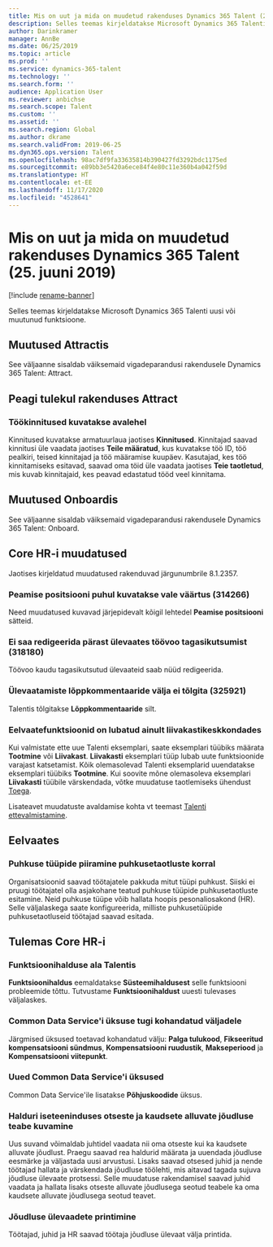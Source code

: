 ```yaml
---
title: Mis on uut ja mida on muudetud rakenduses Dynamics 365 Talent (25. juuni 2019)
description: Selles teemas kirjeldatakse Microsoft Dynamics 365 Talenti uusi või muutunud funktsioone.
author: Darinkramer
manager: AnnBe
ms.date: 06/25/2019
ms.topic: article
ms.prod: ''
ms.service: dynamics-365-talent
ms.technology: ''
ms.search.form: ''
audience: Application User
ms.reviewer: anbichse
ms.search.scope: Talent
ms.custom: ''
ms.assetid: ''
ms.search.region: Global
ms.author: dkrame
ms.search.validFrom: 2019-06-25
ms.dyn365.ops.version: Talent
ms.openlocfilehash: 98ac7df9fa33635814b390427fd3292bdc1175ed
ms.sourcegitcommit: e89bb3e5420a6ece84f4e80c11e360b4a042f59d
ms.translationtype: HT
ms.contentlocale: et-EE
ms.lasthandoff: 11/17/2020
ms.locfileid: "4528641"
---
```

# <a name="whats-new-or-changed-in-dynamics-365-talent-june-25-2019"></a>Mis on uut ja mida on muudetud rakenduses Dynamics 365 Talent (25. juuni 2019)

[!include [rename-banner](~/includes/cc-data-platform-banner.md)]

Selles teemas kirjeldatakse Microsoft Dynamics 365 Talenti uusi või muutunud funktsioone.

## <a name="changes-in-attract"></a>Muutused Attractis

See väljaanne sisaldab väiksemaid vigadeparandusi rakendusele Dynamics 365 Talent: Attract.

## <a name="coming-soon-in-attract"></a>Peagi tulekul rakenduses Attract

### <a name="job-approvals-appear-on-the-home-page"></a>Töökinnitused kuvatakse avalehel

Kinnitused kuvatakse armatuurlaua jaotises **Kinnitused**. Kinnitajad saavad kinnitusi üle vaadata jaotises **Teile määratud**, kus kuvatakse töö ID, töö pealkiri, teised kinnitajad ja töö määramise kuupäev. Kasutajad, kes töö kinnitamiseks esitavad, saavad oma töid üle vaadata jaotises **Teie taotletud**, mis kuvab kinnitajaid, kes peavad edastatud tööd veel kinnitama.

## <a name="changes-in-onboard"></a>Muutused Onboardis
See väljaanne sisaldab väiksemaid vigadeparandusi rakendusele Dynamics 365 Talent: Onboard.

## <a name="changes-in-core-hr"></a>Core HR-i muudatused

Jaotises kirjeldatud muudatused rakenduvad järgunumbrile 8.1.2357.

### <a name="incorrect-value-displayed-for-primary-position-314266"></a>Peamise positsiooni puhul kuvatakse vale väärtus (314266)

Need muudatused kuvavad järjepidevalt kõigil lehtedel **Peamise positsiooni** sätteid.

### <a name="cant-edit-after-recalling-the-workflow-in-review-318180"></a>Ei saa redigeerida pärast ülevaates töövoo tagasikutsumist (318180)

Töövoo kaudu tagasikutsutud ülevaateid saab nüüd redigeerida.

### <a name="final-comments-field-in-reviews-isnt-translated-325921"></a>Ülevaatamiste lõppkommentaaride välja ei tõlgita (325921)

Talentis tõlgitakse **Lõppkommentaaride** silt.

### <a name="preview-features-will-be-enabled-only-in-sandbox-environments"></a>Eelvaatefunktsioonid on lubatud ainult liivakastikeskkondades

Kui valmistate ette uue Talenti eksemplari, saate eksemplari tüübiks määrata **Tootmine** või **Liivakast**. **Liivakasti** eksemplari tüüp lubab uute funktsioonide varajast katsetamist. Kõik olemasolevad Talenti eksemplarid uuendatakse eksemplari tüübiks **Tootmine**. Kui soovite mõne olemasoleva eksemplari **Liivakasti** tüübile värskendada, võtke muudatuse taotlemiseks ühendust [Toega](https://docs.microsoft.com/dynamics365/unified-operations/talent/talent-support).

Lisateavet muudatuste avaldamise kohta vt teemast [Talenti ettevalmistamine](https://docs.microsoft.com/dynamics365/unified-operations/talent/provisioning-talent).

## <a name="in-preview"></a>Eelvaates

### <a name="restrict-the-leave-types-in-time-off-requests"></a>Puhkuse tüüpide piiramine puhkusetaotluste korral

Organisatsioonid saavad töötajatele pakkuda mitut tüüpi puhkust. Siiski ei pruugi töötajatel olla asjakohane teatud puhkuse tüüpide puhkusetaotluste esitamine. Neid puhkuse tüüpe võib hallata hoopis pesonaliosakond (HR). Selle väljalaskega saate konfigureerida, milliste puhkusetüüpide puhkusetaotluseid töötajad saavad esitada. 

## <a name="coming-soon-in-core-hr"></a>Tulemas Core HR-i

### <a name="feature-management-area-in-talent"></a>Funktsioonihalduse ala Talentis

**Funktsioonihaldus** eemaldatakse **Süsteemihaldusest** selle funktsiooni probleemide tõttu. Tutvustame **Funktsioonihaldust** uuesti tulevases väljalaskes. 

### <a name="common-data-service-entity-support-for-custom-fields"></a>Common Data Service'i üksuse tugi kohandatud väljadele

Järgmised üksused toetavad kohandatud välju: **Palga tulukood**, **Fikseeritud kompensatsiooni sündmus**, **Kompensatsiooni ruudustik**, **Makseperiood** ja **Kompensatsiooni viitepunkt**. 

### <a name="new-common-data-service-entities"></a>Uued Common Data Service'i üksused

Common Data Service'ile lisatakse **Põhjuskoodide** üksus.

### <a name="view-performance-information-for-direct-and-extended-reports-in-manager-self-service"></a>Halduri iseteeninduses otseste ja kaudsete alluvate jõudluse teabe kuvamine

Uus suvand võimaldab juhtidel vaadata nii oma otseste kui ka kaudsete alluvate jõudlust. Praegu saavad rea haldurid määrata ja uuendada jõudluse eesmärke ja väljastada uusi arvustusi. Lisaks saavad otsesed juhid ja nende töötajad hallata ja värskendada jõudluse töölehti, mis aitavad tagada sujuva jõudluse ülevaate protsessi. Selle muudatuse rakendamisel saavad juhid vaadata ja hallata lisaks otseste alluvate jõudlusega seotud teabele ka oma kaudsete alluvate jõudlusega seotud teavet.

### <a name="print-performance-reviews"></a>Jõudluse ülevaadete printimine

Töötajad, juhid ja HR saavad töötaja jõudluse ülevaat välja printida.
